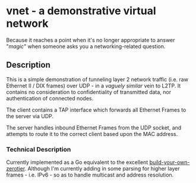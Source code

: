 # vnet - a demonstrative virtual network
Because it reaches a point when it's no longer appropriate to answer "*magic*" when someone asks you a networking-related question.

## Description

This is a simple demonstration of tunneling layer 2 network traffic (i.e. raw Ethernet II / DIX frames) over UDP - in a *vaguely similar* vein to L2TP. It contains no consideration to confidentiality of transmitted data, nor authentication of connected nodes.

The client contains a TAP interface which forwards all Ethernet Frames to the server via UDP.

The server handles inbound Ethernet Frames from the UDP socket, and attempts to route it to the correct client based upon the MAC address.

### Technical Description

Currently implemented as a Go equivalent to the excellent [build-your-own-zerotier](https://github.com/peiyuanix/build-your-own-zerotier/tree/master). Although I'm currently adding in some parsing for higher layer frames - i.e. IPv6 - so as to handle multicast and address resolution.